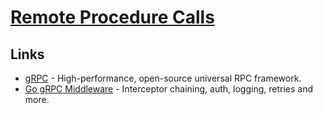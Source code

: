 # [Remote Procedure Calls](https://en.wikipedia.org/wiki/Remote_procedure_call)

## Links

- [gRPC](https://grpc.io/) - High-performance, open-source universal RPC framework.
- [Go gRPC Middleware](https://github.com/grpc-ecosystem/go-grpc-middleware) - Interceptor chaining, auth, logging, retries and more.
